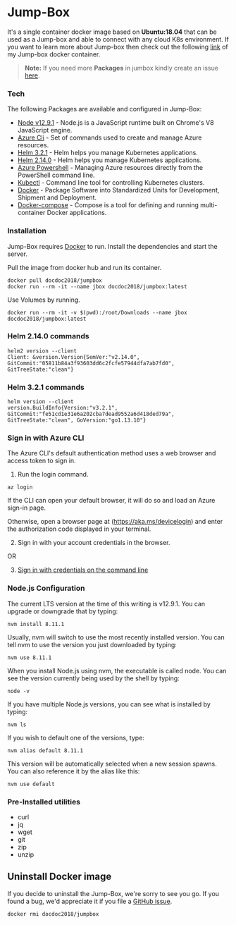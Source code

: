 # Jump-Box
It's a single container docker image based on **Ubuntu:18.04** that can be used as a Jump-box and able to connect with any cloud K8s environment.
If you want to learn more about Jump-box then check out the following [link](https://github.com/khalfan123/jumpbox/blob/master/readme.md) of my Jump-box docker container.

> **Note:** If you need more **Packages** in jumbox kindly create an issue [here](https://github.com/khalfan123/jumpbox/issues).

### Tech

The following Packages are available and configured in Jump-Box:
* [Node v12.9.1] - Node.js is a JavaScript runtime built on Chrome's V8 JavaScript engine.
* [Azure Cli] - Set of commands used to create and manage Azure resources.
* [Helm 3.2.1] - Helm helps you manage Kubernetes applications.
* [Helm 2.14.0] - Helm helps you manage Kubernetes applications.
* [Azure Powershell] - Managing Azure resources directly from the PowerShell command line.
* [Kubectl] - Command line tool for controlling Kubernetes clusters.
* [Docker] - Package Software into Standardized Units for Development, Shipment and Deployment.
* [Docker-compose] - Compose is a tool for defining and running multi-container Docker applications.


### Installation

Jump-Box requires [Docker](https://docs.docker.com/engine/install/) to run.
Install the dependencies and start the server.

Pull the image from docker hub and run its container.

``` 
docker pull docdoc2018/jumpbox
docker run --rm -it --name jbox docdoc2018/jumpbox:latest
```
Use Volumes by running.
```
docker run --rm -it -v $(pwd):/root/Downloads --name jbox docdoc2018/jumpbox:latest
```
### Helm 2.14.0 commands
```
helm2 version --client
Client: &version.Version{SemVer:"v2.14.0", GitCommit:"05811b84a3f93603dd6c2fcfe57944dfa7ab7fd0", GitTreeState:"clean"}
```

### Helm 3.2.1 commands
```
helm version --client
version.BuildInfo{Version:"v3.2.1", GitCommit:"fe51cd1e31e6a202cba7dead9552a6d418ded79a", GitTreeState:"clean", GoVersion:"go1.13.10"}
```
### Sign in with Azure CLI
The Azure CLI's default authentication method uses a web browser and access token to sign in.
 1. Run the login command.
   ```
   az login
   ```
   If the CLI can open your default browser, it will do so and load an Azure sign-in page.

   Otherwise, open a browser page at (https://aka.ms/devicelogin) and enter the authorization code displayed in your terminal.

 2. Sign in with your account credentials in the browser.
 
 OR 

 3. [Sign in with credentials on the command line](https://docs.microsoft.com/en-us/cli/azure/authenticate-azure-cli?view=azure-cli-latest#sign-in-with-credentials-on-the-command-line) 

### Node.js Configuration
The current LTS version at the time of this writing is v12.9.1. You can upgrade or downgrade that by typing: 
```
nvm install 8.11.1

```
Usually, nvm will switch to use the most recently installed version. You can tell nvm to use the version you just downloaded by typing:
```
nvm use 8.11.1
```
When you install Node.js using nvm, the executable is called node. You can see the version currently being used by the shell by typing:
```
node -v
```
If you have multiple Node.js versions, you can see what is installed by typing:
```
nvm ls
```
If you wish to default one of the versions, type:
```
nvm alias default 8.11.1
```
This version will be automatically selected when a new session spawns. You can also reference it by the alias like this:
```
nvm use default
```

### Pre-Installed utilities
 - curl 
 - jq 
 - wget 
 - git 
 - zip 
 - unzip 

## Uninstall Docker image
If you decide to uninstall the Jump-Box, we're sorry to see you go. If you found a bug, we'd appreciate it if you file a [GitHub issue](https://github.com/khalfan123/jumpbox/issues).

```
docker rmi docdoc2018/jumpbox
```

[//]: # (These are reference links used in the body of this note and get stripped out when the markdown processor does its job. There is no need to format nicely because it shouldn't be seen. Thanks SO - http://stackoverflow.com/questions/4823468/store-comments-in-markdown-syntax)


   [Azure Cli]: <https://docs.microsoft.com/en-us/cli/azure/what-is-azure-cli?view=azure-cli-latest>
   [Helm 3.2.1]: <https://helm.sh/>
   [Helm 2.14.0]: <https://helm.sh/>
   [Azure Powershell]: <https://docs.microsoft.com/en-us/powershell/azure/?view=azps-4.2.0>
   [Kubectl]: <https://kubernetes.io/docs/tasks/tools/install-kubectl/>
   [Docker]: <https://www.docker.com/>
   [Docker-compose]: <https://docs.docker.com/compose/>
   [Node v12.9.1]: <https://helm.sh/>
 

